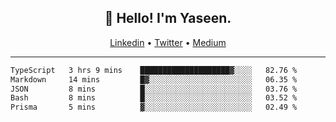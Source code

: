 <h2 align="center">👋 Hello! I'm Yaseen.</h2>
<p align="center">
  <a href="https://www.linkedin.com/in/yaseenkc/">Linkedin</a> •
  <a href="https://twitter.com/yaseeenkc">Twitter</a> •
  <a href="https://medium.com/@yaseen-kc">Medium</a>
</p>


<!--- 🔭 I’m currently working at []() as an  -->
<!--- - 💬 Ask me about **Javascript, React and Git** -->
<!--- - 📫 How to reach me: [@kc.yaseen](https://instagram.com/kc.yaseen) on Instagram -->
<!--- - ⚡ Fun fact: Big Fan of the :zap: emoji -->

-------

<!--START_SECTION:waka-->

```txt
TypeScript   3 hrs 9 mins    ████████████████████▓░░░░   82.76 %
Markdown     14 mins         █▓░░░░░░░░░░░░░░░░░░░░░░░   06.35 %
JSON         8 mins          █░░░░░░░░░░░░░░░░░░░░░░░░   03.76 %
Bash         8 mins          █░░░░░░░░░░░░░░░░░░░░░░░░   03.52 %
Prisma       5 mins          ▓░░░░░░░░░░░░░░░░░░░░░░░░   02.49 %
```

<!--END_SECTION:waka-->

